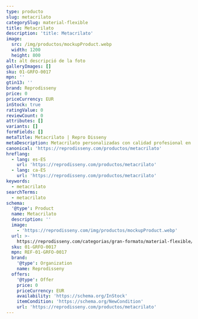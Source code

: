 ```yaml
---
type: producto
slug: metacrilato
categorySlug: material-flexible
title: Metacrilato
description: 'title: Metacrilato'
image:
  src: /img/productos/mockupProduct.webp
  width: 1200
  height: 800
alt: alt descripció de la foto
galleryImages: []
sku: 01-GRFO-0017
mpn: ''
gtin13: ''
brand: Reprodisseny
price: 0
priceCurrency: EUR
inStock: true
ratingValue: 0
reviewCount: 0
attributes: []
variants: []
formFields: []
metaTitle: Metacrilato | Repro Disseny
metaDescription: Metacrilato personalizadas con calidad profesional en Cataluña.
canonical: 'https://reprodisseny.com/productos/metacrilato'
hreflang:
  - lang: es-ES
    url: 'https://reprodisseny.com/productos/metacrilato'
  - lang: ca-ES
    url: 'https://reprodisseny.com/productos/metacrilato'
keywords:
  - metacrilato
searchTerms:
  - metacrilato
schema:
  '@type': Product
  name: Metacrilato
  description: ''
  image:
    - 'https://reprodisseny.com/img/productos/mockupProduct.webp'
  url: >-
    https://reprodisseny.com/categorias/gran-formato/material-flexible/metacrilato
  sku: 01-GRFO-0017
  mpn: REF-01-GRFO-0017
  brand:
    '@type': Organization
    name: Reprodisseny
  offers:
    '@type': Offer
    price: 0
    priceCurrency: EUR
    availability: 'https://schema.org/InStock'
    itemCondition: 'https://schema.org/NewCondition'
    url: 'https://reprodisseny.com/productos/metacrilato'
---
```


